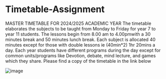 # Timetable-Assignment
MASTER TIMETABLE FOR 2024/2025 ACADEMIC YEAR
The timetable elaborates the subjects to be taught from Monday to Friday for year 7 to year 11 students. 
The lessons begin from 8.00 am to 4.00pmwith a 30 minutes break and 50 minutes lunch break. 
Each subject is allocated 40 minutes except for those with double lessons ie (40min*2) 1hr 20mins a day. 
Each year students have different programs during the day except for common units/programs like Devotion, debate, mind lecture, and games which they share.
Please find a copy of the timetable in the link below

![image](https://github.com/user-attachments/assets/cdbb11f6-5315-498d-aa96-494a9684407c)
